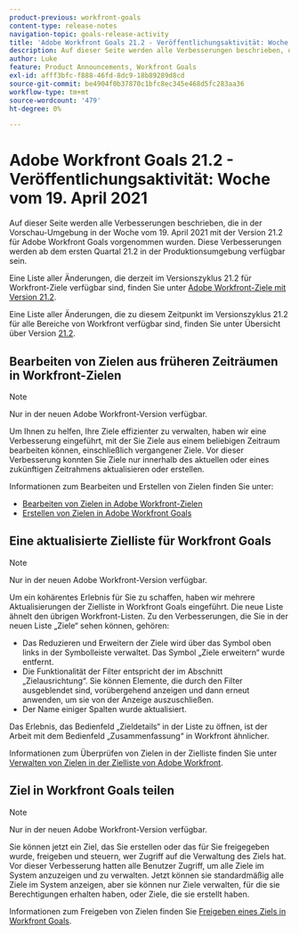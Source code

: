 ```yaml
---
product-previous: workfront-goals
content-type: release-notes
navigation-topic: goals-release-activity
title: 'Adobe Workfront Goals 21.2 - Veröffentlichungsaktivität: Woche vom 19. April 2021'
description: Auf dieser Seite werden alle Verbesserungen beschrieben, die in der Vorschau-Umgebung in der Woche vom 19. April 2021 mit der Version 21.2 für Adobe Workfront Goals vorgenommen wurden. Diese Verbesserungen werden ab dem ersten Quartal 21.2 in der Produktionsumgebung verfügbar sein.
author: Luke
feature: Product Announcements, Workfront Goals
exl-id: afff3bfc-f888-46fd-8dc9-18b89289d8cd
source-git-commit: be4904f0b37870c1bfc8ec345e468d5fc283aa36
workflow-type: tm+mt
source-wordcount: '479'
ht-degree: 0%

---
```


# Adobe Workfront Goals 21.2 - Veröffentlichungsaktivität: Woche vom 19. April 2021

Auf dieser Seite werden alle Verbesserungen beschrieben, die in der Vorschau-Umgebung in der Woche vom 19. April 2021 mit der Version 21.2 für Adobe Workfront Goals vorgenommen wurden. Diese Verbesserungen werden ab dem ersten Quartal 21.2 in der Produktionsumgebung verfügbar sein.

Eine Liste aller Änderungen, die derzeit im Versionszyklus 21.2 für Workfront-Ziele verfügbar sind, finden Sie unter [Adobe Workfront-Ziele mit Version 21.2](../../../../product-announcements/product-releases/goals-release-activity/goals-21.2-release/goals-release-21-2.md).

Eine Liste aller Änderungen, die zu diesem Zeitpunkt im Versionszyklus 21.2 für alle Bereiche von Workfront verfügbar sind, finden Sie unter Übersicht über Version [21.2](../../../../product-announcements/product-releases/21.2-release-activity/21-2-release-overview.md).

## Bearbeiten von Zielen aus früheren Zeiträumen in Workfront-Zielen

>[!NOTE]
>
>Nur in der neuen Adobe Workfront-Version verfügbar.

Um Ihnen zu helfen, Ihre Ziele effizienter zu verwalten, haben wir eine Verbesserung eingeführt, mit der Sie Ziele aus einem beliebigen Zeitraum bearbeiten können, einschließlich vergangener Ziele. Vor dieser Verbesserung konnten Sie Ziele nur innerhalb des aktuellen oder eines zukünftigen Zeitrahmens aktualisieren oder erstellen.

Informationen zum Bearbeiten und Erstellen von Zielen finden Sie unter:

* [Bearbeiten von Zielen in Adobe Workfront-Zielen](../../../../workfront-goals/goal-management/edit-goals.md)
* [Erstellen von Zielen in Adobe Workfront Goals](../../../../workfront-goals/goal-management/create-goals.md)

## Eine aktualisierte Zielliste für Workfront Goals

>[!NOTE]
>
>Nur in der neuen Adobe Workfront-Version verfügbar.

Um ein kohärentes Erlebnis für Sie zu schaffen, haben wir mehrere Aktualisierungen der Zielliste in Workfront Goals eingeführt. Die neue Liste ähnelt den übrigen Workfront-Listen. Zu den Verbesserungen, die Sie in der neuen Liste „Ziele“ sehen können, gehören:

* Das Reduzieren und Erweitern der Ziele wird über das Symbol oben links in der Symbolleiste verwaltet. Das Symbol „Ziele erweitern“ wurde entfernt.
* Die Funktionalität der Filter entspricht der im Abschnitt „Zielausrichtung“. Sie können Elemente, die durch den Filter ausgeblendet sind, vorübergehend anzeigen und dann erneut anwenden, um sie von der Anzeige auszuschließen.
* Der Name einiger Spalten wurde aktualisiert.

Das Erlebnis, das Bedienfeld „Zieldetails“ in der Liste zu öffnen, ist der Arbeit mit dem Bedienfeld „Zusammenfassung“ in Workfront ähnlicher.

Informationen zum Überprüfen von Zielen in der Zielliste finden Sie unter [Verwalten von Zielen in der Zielliste von Adobe Workfront](../../../../workfront-goals/goal-review-and-workfront-goals-sections/manage-goals-in-goal-list.md).

## Ziel in Workfront Goals teilen

>[!NOTE]
>
>Nur in der neuen Adobe Workfront-Version verfügbar.

Sie können jetzt ein Ziel, das Sie erstellen oder das für Sie freigegeben wurde, freigeben und steuern, wer Zugriff auf die Verwaltung des Ziels hat. Vor dieser Verbesserung hatten alle Benutzer Zugriff, um alle Ziele im System anzuzeigen und zu verwalten. Jetzt können sie standardmäßig alle Ziele im System anzeigen, aber sie können nur Ziele verwalten, für die sie Berechtigungen erhalten haben, oder Ziele, die sie erstellt haben.

Informationen zum Freigeben von Zielen finden Sie [Freigeben eines Ziels in Workfront Goals](../../../../workfront-goals/workfront-goals-settings/share-a-goal.md).

